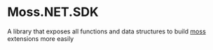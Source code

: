 # Moss.NET.SDK
A library that exposes all functions and data structures to build [moss](https://github.com/RedTTGMoss/moss-desktop) extensions more easily
